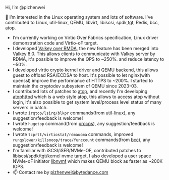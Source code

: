 Hi, I’m @pizhenwei

👀 I’m interested in the Linux operating system and lots of software. I've contributed to Linux, util-linux, QEMU, libvirt, libiscsi, spdk,tgt, Redis, bcc, atop.
- I’m currently working on Virtio Over Fabrics specification, Linux driver demonstration code and Virtio-oF target.
- I developed [Valkey over RMDA](https://github.com/valkey-io/valkey/blob/unstable/src/rdma.c), the new feature has been merged into Valkey 8.0. This allows clients to communicate with Valkey server by RDMA, it's possible to improve the QPS to ~250%. and reduce latency to ~50%.
- I developed virtio crypto kernel driver and QEMU backend, this allows guest to offload RSA/ECDSA to host. It's possible to let nginx(with openssl) improve the performance of HTTPS to ~200%. I started to maintain the cryptodev subsystem of QEMU since 2023-03.
- I contributed lots of patches to [atop](https://github.com/atoptool/atop), and recently I'm developing [atophttpd](https://github.com/pizhenwei/atophttpd) which is a web style atop, this allows to access atop without login, it's also possible to get system level/process level status of many servers in batch.
- I wrote `irqtop/lsirq/blkpr` commands(from [util-linux](https://github.com/util-linux/util-linux)), any suggestion/feedback is welcome!
- I wrote `hugetop` command(from [procps](https://gitlab.com/procps-ng/procps)), any suggestion/feedback is welcome!
- I wrote `tcprtt/virtiostat/rdmaucma` commands, improved `runqslower/killsnoop/trace/funccount` commands(from [bcc](https://github.com/iovisor/bcc)), any suggestion/feedback is welcome!
- I'm familiar with iSCSI/iSER/NVMe-OF, contributed patches to libiscsi/spdk/tgt/kernel nvme target, I also developed a user space NVMe-oF initiator [libnvmf](https://github.com/bytedance/libnvmf) which makes QEMU block as faster as ~200K IOPS.
- 📫 Contact me by pizhenwei@bytedance.com

<!---
pizhenwei/pizhenwei is a ✨ special ✨ repository because its `README.md` (this file) appears on your GitHub profile.
You can click the Preview link to take a look at your changes.
--->
